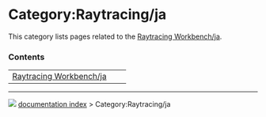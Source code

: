 # Category:Raytracing/ja
This category lists pages related to the [Raytracing Workbench/ja](Raytracing_Workbench/ja.md).

### Contents

|     |     |     |
| --- | --- | --- |
| [Raytracing Workbench/ja](Raytracing_Workbench/ja.md) |



---
![](images/Button_right.svg) [documentation index](../README.md) > Category:Raytracing/ja
